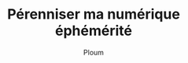 ---
layout: post
title: "Pérenniser ma numérique éphémérité"
link: https://ploum.net/2024-12-06-perenite-ephemerite.html
author: "Ploum"
published_date: "06/12/2024"
description: ""
language: "fr"
categories: "Liens"
tags: "famille société numérique"
og-tags: "famille société numérique"
permalink: /:categories/:year/:month/:day/:title/
---
